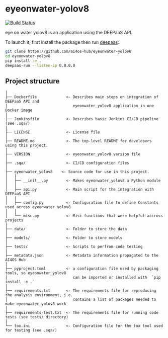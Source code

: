 # eyeonwater-yolov8
[![Build Status](https://jenkins.services.ai4os.eu/buildStatus/icon?job=AI4OS-hub/eyeonwater-yolov8/main)](https://jenkins.services.ai4os.eu/job/AI4OS-hub/job/eyeonwater-yolov8/job/main/)

eye on water yolov8  is an application using the DEEPaaS API.

To launch it, first install the package then run [deepaas](https://github.com/ai4os/DEEPaaS):
```bash
git clone https://github.com/ai4os-hub/eyeonwater-yolov8
cd eyeonwater-yolov8
pip install -e .
deepaas-run --listen-ip 0.0.0.0
```

## Project structure
```
│
├── Dockerfile             <- Describes main steps on integration of DEEPaaS API and
│                             eyeonwater_yolov8 application in one Docker image
│
├── Jenkinsfile            <- Describes basic Jenkins CI/CD pipeline (see .sqa/)
│
├── LICENSE                <- License file
│
├── README.md              <- The top-level README for developers using this project.
│
├── VERSION                <- eyeonwater_yolov8 version file
│
├── .sqa/                  <- CI/CD configuration files
│
├── eyeonwater_yolov8    <- Source code for use in this project.
│   │
│   ├── __init__.py        <- Makes eyeonwater_yolov8 a Python module
│   │
│   ├── api.py             <- Main script for the integration with DEEPaaS API
│   |
│   ├── config.py          <- Configuration file to define Constants used across eyeonwater_yolov8
│   │
│   └── misc.py            <- Misc functions that were helpful accross projects
│
├── data/                  <- Folder to store the data
│
├── models/                <- Folder to store models
│   
├── tests/                 <- Scripts to perfrom code testing
|
├── metadata.json          <- Metadata information propagated to the AI4OS Hub
│
├── pyproject.toml         <- a configuration file used by packaging tools, so eyeonwater_yolov8
│                             can be imported or installed with  `pip install -e .`                             
│
├── requirements.txt       <- The requirements file for reproducing the analysis environment, i.e.
│                             contains a list of packages needed to make eyeonwater_yolov8 work
│
├── requirements-test.txt  <- The requirements file for running code tests (see tests/ directory)
│
└── tox.ini                <- Configuration file for the tox tool used for testing (see .sqa/)
```
